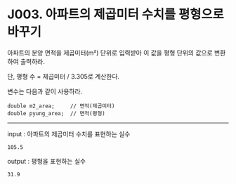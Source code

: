 # J003. 아파트의 제곱미터 수치를 평형으로 바꾸기
아파트의 분양 면적을 제곱미터(m²) 단위로 입력받아 이 값을 평형 단위의 값으로 변환하여 출력하라.

단, 평형 수 = 제곱미터 / 3.305로 계산한다.


변수는 다음과 같이 사용하라.
```
double m2_area;     // 면적(제곱미터)
double pyung_area;  // 면적(평형)
```

---

input : 아파트의 제곱미터 수치를 표현하는 실수
```
105.5
```
output : 평형을 표현하는 실수
```
31.9
```